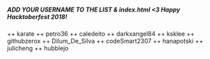 ##### ADD YOUR USERNAME TO THE LIST & index.html <3 Happy Hacktoberfest 2018!

++ karate
++ petro36
++ caledeito
++ darkxangel84
++ ksklee
++ githubzerox
++ Dilum_De_Silva
++ codeSmart2307
++ hanapotski
++ julicheng
++ hubblejo
